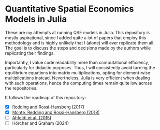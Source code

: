 # Quantitative Spatial Economics Models in Julia

These are my attempts at running QSE models in Julia. This repository is mostly aspirational, since I added quite a lot of papers that employ this methodology and is highly unlikely that I (alone) will ever replicate them all. The goal is to discuss the steps and decisions made by the authors while replicating their findings.

Importantly, I value code readability more than computational efficiency, particularly for didactic purposes. Thus, I will consistently avoid turning the equilibrium equations into matrix multiplications, opting for element-wise multiplications instead. Nevertheless, Julia is very efficient when dealing with such operations, hence the computing times remain quite low across the repositories.

It follows the roadmap of this repository:
- [X] [Redding and Rossi-Hansberg (2017)](https://github.com/phchavesmaia/QSE-models/tree/main/models/redding_rossihansberg-2017)
- [X] [Monte, Redding and Rossi-Hansberg (2018)](https://github.com/phchavesmaia/QSE-models/tree/main/models/monte_etal-2018)
- [ ] [Ahfeldt et al. (2015)](https://github.com/phchavesmaia/QSE-models/tree/main/models/ahfeldt_etal-2015)
- [ ] Hörcher and Graham (2024)
